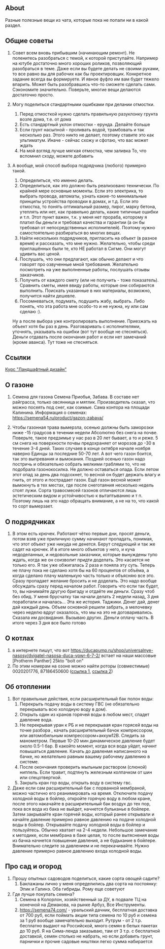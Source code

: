 ## About

Разные полезные вещи из чата, которые пока не попали ни в какой раздел.

## Общие советы

1. Совет всем вновь прибывшим (начинающим ремонт). Не поленитесь разобраться с темой, к которой приступайте. Например на ютубе достаточно много хороших роликов, позволяющий разобраться в теме. Даже если вы будете делать не своими руками, то все равно вы для рабочих как бы проектировщик. Конкретное задание всегда вы формируете. И явное фуфло им вам будет тяжело впарить. Может быть разобравшись что-то сможете сделать сами. Сэкономите значительно. Поверьте, многие вещи делаются достаточно просто.

2. Могу поделиться стандартными ошибками при делании отмостки.
    1. Перед отмосткой нужно сделать правильную разуклонку грунта возле дома, т.е. от дома
    2. Есть стандартный уклон отмостки - ерунда. Делайте больше
    3. Если грунт насыпной - проливать водой, трамбовать и так несколько раз. Этого никто не делает, поэтому ставите это как ультиматум. Иначе - сейчас схожу и сфотаю, что вас может ждать
    4. На мой взгляд лучше мягкая отмостка, чем заливка
    То, что вспомнил сходу, можете добавить

3. А вообще, мой способ выбора подрядчика (любого) примерно такой.
    1. Определиться, что именно делать.
    2. Определиться, как это должно быть реализовано технически. По крайней мере основные моменты. Если это электрика, то выбрать провода, автоматы, узнать какие-то минимальные принципы устройства проводки в домах, и т.д. Если это отмостка, то понять оптимальный размер, пирог, марку бетона, утеплять или нет, как правильно делать, какие типичные ошибки и т.п.
Этот пункт важен, т.к. у меня нет прораба, которому я платил бы деньги и требовал качества и гарантии (а он бы требовал от непосредственных исполнителей). Поэтому нужно самостоятельно разбираться во многих вещах.
    3. Найти нескольких подрядчиков, пригласить на объект (в разное время) и рассказать, что мне нужно. Желательно, чтобы среди приглашённых были те, кто НЕ работал в Сигме. Они могут удивить вас ценой.
    4. Послушать, что они предлагают, как обычно делают и что говорят про озвученные мной требования. Желательно посмотреть на уже выполненные работы, послушать отзывы заказчиков.
    5. Получить от каждого смету (или не получить - тоже показатель). Сравнить сметы, имея ввиду работы, которые они собираются выполнить. Поискать указанные в них материалы, возможно, получится найти дешевле.
    6. Посомневаться, подумать, подушить жабу, выбрать. Либо понять, что эта работа мне особо-то и не нужна, ну или сам сделаю :).
    
    Ну а после выбора уже контролировать выполнение. Приезжать на объект хотя бы раз в день. Разговаривать с исполнителями, уточнять, указывать на ошибки (вот тут вообще не стесняться). Деньги отдавать после окончания работ и если нет замечаний (кроме аванса). Тут тоже не стесняться.



## Ссылки

[Курс "Ландшафтный дизайн"](https://disk.yandex.ru/d/O-t2PUuklSd6UA)

## О газоне

1. Семена для газона Семена Приобья, Забава. В составе нет райграсса, только овсянница и мятлик.
Производитель сказал, что можно посеять под снег, как озимые. Сама контора на площади Калинина.
Информация о семенах: https://semena54.ru/product/gazon-zabava/

2. Чтобы газонная трава вымерзла, осенью должны быть заморозки ниже -15 градусов в течении недели Абсолютно без снега на почве. Поверьте, такое предзимье у нас раз в 20 лет бывает, а то и реже. 5 см снега на поверхности почвы предохраняет от морозов до -30 в течение 3-4 дней. Таких случаев в конце октября начале ноября наверно Единцы за последние 50-70 лет. А вот чего газон боится, так это выпревания и вымокания. Поздней осенью газон надо постричь и обязательно собрать мелкими граблями то, что не подобрала газонокосилка. Не должно оставаться опада. Если летом этот опад за день два подсохнет, то весной он будет держать влагу и гнить, от этого и пострадает газон. Ещё газон весной может вымокнуть в тех местах, где после снеготаяния несколько недель стоят лужи. Сорта травосмесей газонов отличаются лишь эстетическим видом и устойчивостью к вытаптыванию и т п. Поэтому лишь на это надо обращать внимание, а не на то, что какой то сорт вымерзает.

## О подрядчиках

1. В этом есть крючек. Работают чётко первые дни, просят деньги, потом взяв уже приличную сумму начинают пропадать, понимая, что этот объект уже никуда не денется. Берут следующий и так же садят на крючек. И в итоге много объектов у него, и куча недоделанных, и недовольные заказчики, которые вынуждены тупо ждать, когда же он соизволит придти доделать. Это касается не только его. Я так уже обжигалась 2 раза и поняла эту суть. Теперь не плачу пока не сделано хотя бы на 60 процентов от объёма, а когда сделано плачу маленькую  часть только и объясняю все это. Сразу пропадает желание бросить и не доделать. Это надо вообще обсуждать сразу перед началом работ. Говорить что если так будет, то, вы нанимайте другую бригаду и отдаёте им деньги. Сразу чтоб без обид. У меня брусчатку так начали делать 2 недели назад, 3 дня поработали и началась... Эта же история. Таджики. Денег дай, денег дай каждый день. Объем основной решили забрать, а мелочевку через неделю вдруг оказалось, что мы на это не договаривались. Сказала им досвидания. Вызываю других. Деньги оплачу часть. В итоге через 3 дня все было готово

## О котлах

1. в интернете пишут, что вот https://ducapump.ru/shop/universalnye-nasosy/dvigatel-nasosa-duca-vpwr-6-7-2/ встает на наши массовые [Protherm Panther] 25kto "bolt on"
2. По этим номерам на озоне можно найти роторы (совместимые) 0020201776, 87186450600 ([ссылка 1](https://www.ozon.ru/product/rotor-dlya-nasosa-wilo-remontnaya-vstavka-67h38mm-vrashchenie-vlevo-protiv-chasovoy-strelki-856228011/), [ссылка 2](https://www.ozon.ru/search/?deny_category_prediction=true&product_id=856228010))

## Об отоплении

1. Вот правильные действия, если расширительный бак полон воды:
    1. Перекрыть подачу воды в систему ГВС (не обязательно перекрывать всю холодную воду в дом). 
    2. Открыть один из кранов горячей воды в любом мест, спадет давление вода.
    3. Не перекрывая уран к РБ и не перекрыаая кран горясей воды на точке разбора , качать расширительный бачок компрессором, или автомобильным компрессором+аккум12В. Следить за манометром. Первые 10-20 мин динамическое давление будет около 0.5-1 бар. В какойто момент, когда вся вода уйдет, начннт повышаться давление. Качать до давленмя написанного на бачке, но желательно равным вашему рабочему давлению в системе. 
    4. После окончания проверить мыльным раствором (слюной) ниппель. Если травит, подтянуть железным колпачком от шин или спецотверткой.
    5. Закрыть кран гор воды, открыть воду в систему гвс.
2. Даже если сам расширительный бак с порванной мембраной, можно частично его реанимировать на время. Отключите подачу холодной воды в бойлер, откройте горячую воду в любом кране, после этого накачайте в расширительный бак воздух до тех пор, пока вся вода из бака не выйдет, начнется бульканье в бойлере.
Затем закрывайте кран горячей воды, который ранее открывали и качайте давление примерно равное давлению на подаче холодной воды в бойлер. Открывайте подачу холодной воды в бойлер и пользуйтесь. Обычно хватает на 2-4 недели.
Небольшое замечание к методике, если мембрана в баке целая, то после вытяснения воды из бачка начнется повышение давления, а не будькание в бойлере. Внимательно следите за давлением и не перекачивайте. Нужно давление примерно равное давлению входа холодной воды.

## Про сад и огород

1. Прошу опытных садоводов поделиться, какие сорта овощей садите?
    1. Баклажаны лично у меня определились два сорта на постоянку: Эпик и Галинэ. Оба гибриды. Рому еще советуют
2. Где лучше покупать семена?
    1. Семена в Колорлон, хозяйственный за ДУ, в подвале ТЦ на конечной на Демакова, на рынке Арбуз, Все Инструменты.
    2. https://semena74.com/ - уральский дачник, бесплатная доставка от 700 руб, если поймать акции типа семена по 10 руб и семена за 1 руб вообще замечательно выходит. Рутрум - от 2 т.р. бесплатно выдают на Российской, много семян в белых пакетах до 10 руб. Я на Сима-ленда заказываю, там от 3 т.р. с бесплатной доставкой, семян столько не набрать, но если добавить грунт, парнички и прочие садовые ништяки легко сумма набирается
